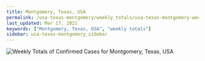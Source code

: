 ```yaml
---
title: Montgomery, Texas, USA
permalink: /usa-texas-montgomery/weekly_totals/usa-texas-montgomery-weekly_totals.html
last_updated: Mar 17, 2021
keywords: ["Montgomery, Texas, USA", "weekly totals"]
sidebar: usa-texas-montgomery_sidebar
---
```


![Weekly Totals of Confirmed Cases for Montgomery, Texas, USA](/covid_tracker/images/graphs/usa-texas-montgomery-weekly_totals_graph.png)
